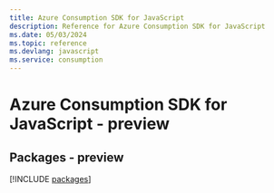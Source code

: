 ```yaml
---
title: Azure Consumption SDK for JavaScript
description: Reference for Azure Consumption SDK for JavaScript
ms.date: 05/03/2024
ms.topic: reference
ms.devlang: javascript
ms.service: consumption
---
```

# Azure Consumption SDK for JavaScript - preview
## Packages - preview
[!INCLUDE [packages](consumption-index.md)]